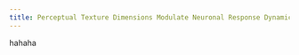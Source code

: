 ```yaml
---
title: Perceptual Texture Dimensions Modulate Neuronal Response Dynamics in Visual Cortical Area V4
---
```


hahaha
